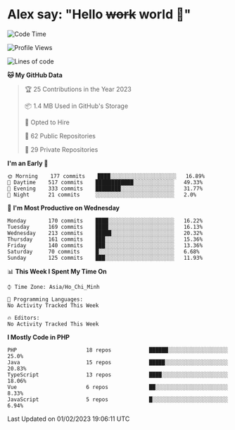 # Alex say: "Hello ~~work~~ world 🐾"

<!--START_SECTION:waka-->
![Code Time](http://img.shields.io/badge/Code%20Time-839%20hrs%205%20mins-blue)

![Profile Views](http://img.shields.io/badge/Profile%20Views-0-blue)

![Lines of code](https://img.shields.io/badge/From%20Hello%20World%20I%27ve%20Written-1%20Million%20lines%20of%20code-blue)

**🐱 My GitHub Data** 

> 🏆 25 Contributions in the Year 2023
 > 
> 📦 1.4 MB Used in GitHub's Storage 
 > 
> 💼 Opted to Hire
 > 
> 📜 62 Public Repositories 
 > 
> 🔑 29 Private Repositories  
 > 
**I'm an Early 🐤** 

```text
🌞 Morning    177 commits    ████░░░░░░░░░░░░░░░░░░░░░   16.89% 
🌆 Daytime    517 commits    ████████████░░░░░░░░░░░░░   49.33% 
🌃 Evening    333 commits    ████████░░░░░░░░░░░░░░░░░   31.77% 
🌙 Night      21 commits     ░░░░░░░░░░░░░░░░░░░░░░░░░   2.0%

```
📅 **I'm Most Productive on Wednesday** 

```text
Monday       170 commits    ████░░░░░░░░░░░░░░░░░░░░░   16.22% 
Tuesday      169 commits    ████░░░░░░░░░░░░░░░░░░░░░   16.13% 
Wednesday    213 commits    █████░░░░░░░░░░░░░░░░░░░░   20.32% 
Thursday     161 commits    ███░░░░░░░░░░░░░░░░░░░░░░   15.36% 
Friday       140 commits    ███░░░░░░░░░░░░░░░░░░░░░░   13.36% 
Saturday     70 commits     █░░░░░░░░░░░░░░░░░░░░░░░░   6.68% 
Sunday       125 commits    ███░░░░░░░░░░░░░░░░░░░░░░   11.93%

```


📊 **This Week I Spent My Time On** 

```text
⌚︎ Time Zone: Asia/Ho_Chi_Minh

💬 Programming Languages: 
No Activity Tracked This Week

🔥 Editors: 
No Activity Tracked This Week

```

**I Mostly Code in PHP** 

```text
PHP                      18 repos            ██████░░░░░░░░░░░░░░░░░░░   25.0% 
Java                     15 repos            █████░░░░░░░░░░░░░░░░░░░░   20.83% 
TypeScript               13 repos            ████░░░░░░░░░░░░░░░░░░░░░   18.06% 
Vue                      6 repos             ██░░░░░░░░░░░░░░░░░░░░░░░   8.33% 
JavaScript               5 repos             █░░░░░░░░░░░░░░░░░░░░░░░░   6.94%

```



 Last Updated on 01/02/2023 19:06:11 UTC
<!--END_SECTION:waka-->
